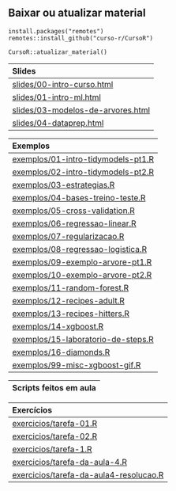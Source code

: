 
<!-- README.md is generated from README.Rmd. Please edit that file -->

## Baixar ou atualizar material

    install.packages("remotes")
    remotes::install_github("curso-r/CursoR")
    
    CursoR::atualizar_material()

| Slides                                                                                                                      |
| :-------------------------------------------------------------------------------------------------------------------------- |
| <a href='https://curso-r.github.io/intro-ml-mestre/slides/00-intro-curso.html'>slides/00-intro-curso.html</a>               |
| <a href='https://curso-r.github.io/intro-ml-mestre/slides/01-intro-ml.html'>slides/01-intro-ml.html</a>                     |
| <a href='https://curso-r.github.io/intro-ml-mestre/slides/03-modelos-de-arvores.html'>slides/03-modelos-de-arvores.html</a> |
| <a href='https://curso-r.github.io/intro-ml-mestre/slides/04-dataprep.html'>slides/04-dataprep.html</a>                     |

| Exemplos                                                                                                                               |
| :------------------------------------------------------------------------------------------------------------------------------------- |
| <a href='https://curso-r.github.io/intro-ml-mestre/exemplos/exemplos/01-intro-tidymodels-pt1.R'>exemplos/01-intro-tidymodels-pt1.R</a> |
| <a href='https://curso-r.github.io/intro-ml-mestre/exemplos/exemplos/02-intro-tidymodels-pt2.R'>exemplos/02-intro-tidymodels-pt2.R</a> |
| <a href='https://curso-r.github.io/intro-ml-mestre/exemplos/exemplos/03-estrategias.R'>exemplos/03-estrategias.R</a>                   |
| <a href='https://curso-r.github.io/intro-ml-mestre/exemplos/exemplos/04-bases-treino-teste.R'>exemplos/04-bases-treino-teste.R</a>     |
| <a href='https://curso-r.github.io/intro-ml-mestre/exemplos/exemplos/05-cross-validation.R'>exemplos/05-cross-validation.R</a>         |
| <a href='https://curso-r.github.io/intro-ml-mestre/exemplos/exemplos/06-regressao-linear.R'>exemplos/06-regressao-linear.R</a>         |
| <a href='https://curso-r.github.io/intro-ml-mestre/exemplos/exemplos/07-regularizacao.R'>exemplos/07-regularizacao.R</a>               |
| <a href='https://curso-r.github.io/intro-ml-mestre/exemplos/exemplos/08-regressao-logistica.R'>exemplos/08-regressao-logistica.R</a>   |
| <a href='https://curso-r.github.io/intro-ml-mestre/exemplos/exemplos/09-exemplo-arvore-pt1.R'>exemplos/09-exemplo-arvore-pt1.R</a>     |
| <a href='https://curso-r.github.io/intro-ml-mestre/exemplos/exemplos/10-exemplo-arvore-pt2.R'>exemplos/10-exemplo-arvore-pt2.R</a>     |
| <a href='https://curso-r.github.io/intro-ml-mestre/exemplos/exemplos/11-random-forest.R'>exemplos/11-random-forest.R</a>               |
| <a href='https://curso-r.github.io/intro-ml-mestre/exemplos/exemplos/12-recipes-adult.R'>exemplos/12-recipes-adult.R</a>               |
| <a href='https://curso-r.github.io/intro-ml-mestre/exemplos/exemplos/13-recipes-hitters.R'>exemplos/13-recipes-hitters.R</a>           |
| <a href='https://curso-r.github.io/intro-ml-mestre/exemplos/exemplos/14-xgboost.R'>exemplos/14-xgboost.R</a>                           |
| <a href='https://curso-r.github.io/intro-ml-mestre/exemplos/exemplos/15-laboratorio-de-steps.R'>exemplos/15-laboratorio-de-steps.R</a> |
| <a href='https://curso-r.github.io/intro-ml-mestre/exemplos/exemplos/16-diamonds.R'>exemplos/16-diamonds.R</a>                         |
| <a href='https://curso-r.github.io/intro-ml-mestre/exemplos/exemplos/99-misc-xgboost-gif.R'>exemplos/99-misc-xgboost-gif.R</a>         |

| Scripts feitos em aula |
| :--------------------- |

| Exercícios                                                                                                                                       |
| :----------------------------------------------------------------------------------------------------------------------------------------------- |
| <a href='https://curso-r.github.io/intro-ml-mestre/exercicios/exercicios/tarefa-01.R'>exercicios/tarefa-01.R</a>                                 |
| <a href='https://curso-r.github.io/intro-ml-mestre/exercicios/exercicios/tarefa-02.R'>exercicios/tarefa-02.R</a>                                 |
| <a href='https://curso-r.github.io/intro-ml-mestre/exercicios/exercicios/tarefa-1.R'>exercicios/tarefa-1.R</a>                                   |
| <a href='https://curso-r.github.io/intro-ml-mestre/exercicios/exercicios/tarefa-da-aula-4.R'>exercicios/tarefa-da-aula-4.R</a>                   |
| <a href='https://curso-r.github.io/intro-ml-mestre/exercicios/exercicios/tarefa-da-aula4-resolucao.R'>exercicios/tarefa-da-aula4-resolucao.R</a> |
